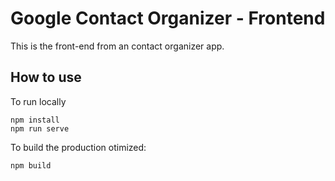 # Google Contact Organizer - Frontend

This is the front-end from an contact organizer app.


## How to use

To run locally

```
npm install
npm run serve
```

To build the production otimized:

```
npm build
```